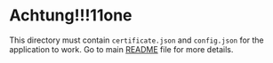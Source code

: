 # Achtung!!!11one

This directory must contain `certificate.json` and `config.json` for the application to work. Go to main [README](../) file for more details.
